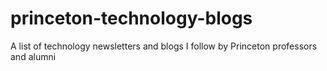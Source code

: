 # princeton-technology-blogs
A list of technology newsletters and blogs I follow by Princeton professors and alumni
